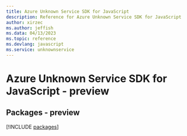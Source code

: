 ```yaml
---
title: Azure Unknown Service SDK for JavaScript
description: Reference for Azure Unknown Service SDK for JavaScript
author: xirzec
ms.author: jeffish
ms.data: 04/13/2023
ms.topic: reference
ms.devlang: javascript
ms.service: unknownservice
---
```

# Azure Unknown Service SDK for JavaScript - preview
## Packages - preview
[!INCLUDE [packages](unknown-service-index.md)]